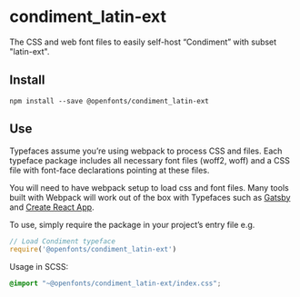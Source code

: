 
# condiment_latin-ext

The CSS and web font files to easily self-host “Condiment” with subset "latin-ext".

## Install

`npm install --save @openfonts/condiment_latin-ext`

## Use

Typefaces assume you’re using webpack to process CSS and files. Each typeface
package includes all necessary font files (woff2, woff) and a CSS file with
font-face declarations pointing at these files.

You will need to have webpack setup to load css and font files. Many tools built
with Webpack will work out of the box with Typefaces such as [Gatsby](https://github.com/gatsbyjs/gatsby)
and [Create React App](https://github.com/facebookincubator/create-react-app).

To use, simply require the package in your project’s entry file e.g.

```javascript
// Load Condiment typeface
require('@openfonts/condiment_latin-ext')
```

Usage in SCSS:
```scss
@import "~@openfonts/condiment_latin-ext/index.css";
```
